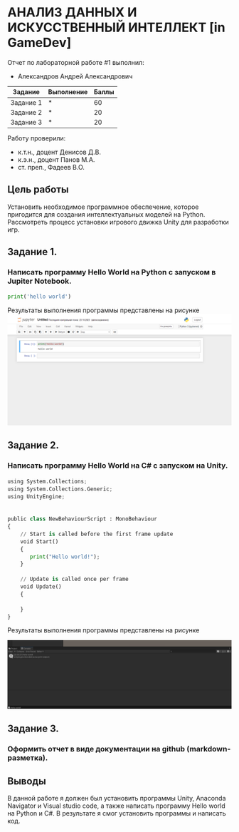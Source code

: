 #  АНАЛИЗ ДАННЫХ И ИСКУССТВЕННЫЙ ИНТЕЛЛЕКТ [in GameDev]
Отчет по лабораторной работе #1 выполнил:
- Александров Андрей Александрович
  
| Задание | Выполнение | Баллы |
| ------ | ------ | ------ |
| Задание 1 | * | 60 |
| Задание 2 | * | 20 |
| Задание 3 | * | 20 |

Работу проверили:
- к.т.н., доцент Денисов Д.В.
- к.э.н., доцент Панов М.А.
- ст. преп., Фадеев В.О.

 ## Цель работы
Установить необходимое программное обеспечение, которое пригодится для создания интеллектуальных моделей на Python. Рассмотреть процесс установки игрового движка Unity для разработки игр.

## Задание 1.
### Написать программу Hello World на Python с запуском в Jupiter Notebook.

```py
print('hello world')
```
Результаты выполнения программы представлены на рисунке
![Иллюстрация к проекту](https://github.com/criosstasis/Zadanie-1/blob/main/anaco.PNG)

## Задание 2.
### Написать программу Hello World на C# с запуском на Unity. 

```py
using System.Collections;
using System.Collections.Generic;
using UnityEngine;


public class NewBehaviourScript : MonoBehaviour
{
    // Start is called before the first frame update
    void Start()
    {
       print("Hello world!");    
    }

    // Update is called once per frame
    void Update()
    {
        
    }
}

```
Результаты выполнения программы представлены на рисунке

![Иллюстрация к проекту](https://github.com/criosstasis/Zadanie-1/blob/main/unity.PNG)

## Задание 3.
### Оформить отчет в виде документации на github (markdown-разметка).

## Выводы

В данной работе я должен был установить программы Unity, Anaconda Navigator и Visual studio code, а также написать программу Hello world на Python и C#. В результате я смог установить программы и написать код.
